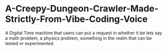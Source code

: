 # A-Creepy-Dungeon-Crawler-Made-Strictly-From-Vibe-Coding-Voice
A Digital Time machine that users can put a request in whether it be lets say a math problem, a physics problem, something in the realm that can be tested or experimented.  
